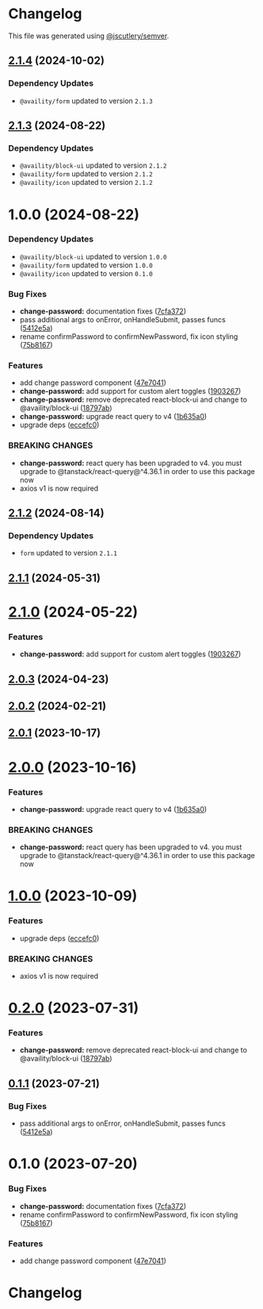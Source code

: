 # Changelog

This file was generated using [@jscutlery/semver](https://github.com/jscutlery/semver).

## [2.1.4](https://github.com/Availity/availity-react/compare/@availity/change-password@2.1.3...@availity/change-password@2.1.4) (2024-10-02)

### Dependency Updates

* `@availity/form` updated to version `2.1.3`


## [2.1.3](https://github.com/Availity/availity-react/compare/@availity/change-password@2.1.2...@availity/change-password@2.1.3) (2024-08-22)

### Dependency Updates

* `@availity/block-ui` updated to version `2.1.2`
* `@availity/form` updated to version `2.1.2`
* `@availity/icon` updated to version `2.1.2`


# 1.0.0 (2024-08-22)

### Dependency Updates

* `@availity/block-ui` updated to version `1.0.0`
* `@availity/form` updated to version `1.0.0`
* `@availity/icon` updated to version `0.1.0`

### Bug Fixes

* **change-password:** documentation fixes ([7cfa372](https://github.com/Availity/availity-react/commit/7cfa372ec65c002ecfa0e57c1025207e6bac2d05))
* pass additional args to onError, onHandleSubmit, passes funcs ([5412e5a](https://github.com/Availity/availity-react/commit/5412e5a247e8dc2b37307a4878a5a394f21efeb3))
* rename confirmPassword to confirmNewPassword, fix icon styling ([75b8167](https://github.com/Availity/availity-react/commit/75b8167416adecea2ef0b9db73875906c93a851a))


### Features

* add change password component ([47e7041](https://github.com/Availity/availity-react/commit/47e70411c459a0651e60c605bffe2ccfc6d0e872))
* **change-password:** add support for custom alert toggles ([1903267](https://github.com/Availity/availity-react/commit/190326702c187f6ec82c7ef551856cd64161a175))
* **change-password:** remove deprecated react-block-ui and change to @availity/block-ui ([18797ab](https://github.com/Availity/availity-react/commit/18797abc426a89a85a4d71ac893b4b12ad69455f))
* **change-password:** upgrade react query to v4 ([1b635a0](https://github.com/Availity/availity-react/commit/1b635a04a70afa666919578398aa1569641abae7))
* upgrade deps ([eccefc0](https://github.com/Availity/availity-react/commit/eccefc0549ebd5057595f6ac696642789375f48a))


### BREAKING CHANGES

* **change-password:** react query has been upgraded to v4. you must upgrade
to @tanstack/react-query@^4.36.1 in order to use this package now
* axios v1 is now required



## [2.1.2](https://github.com/Availity/availity-react/compare/@availity/change-password@2.1.1...@availity/change-password@2.1.2) (2024-08-14)

### Dependency Updates

* `form` updated to version `2.1.1`


## [2.1.1](https://github.com/Availity/availity-react/compare/@availity/change-password@2.1.0...@availity/change-password@2.1.1) (2024-05-31)



# [2.1.0](https://github.com/Availity/availity-react/compare/@availity/change-password@2.0.3...@availity/change-password@2.1.0) (2024-05-22)


### Features

* **change-password:** add support for custom alert toggles ([1903267](https://github.com/Availity/availity-react/commit/190326702c187f6ec82c7ef551856cd64161a175))



## [2.0.3](https://github.com/Availity/availity-react/compare/@availity/change-password@2.0.2...@availity/change-password@2.0.3) (2024-04-23)



## [2.0.2](https://github.com/Availity/availity-react/compare/@availity/change-password@2.0.1...@availity/change-password@2.0.2) (2024-02-21)



## [2.0.1](https://github.com/Availity/availity-react/compare/@availity/change-password@2.0.0...@availity/change-password@2.0.1) (2023-10-17)



# [2.0.0](https://github.com/Availity/availity-react/compare/@availity/change-password@1.0.0...@availity/change-password@2.0.0) (2023-10-16)


### Features

* **change-password:** upgrade react query to v4 ([1b635a0](https://github.com/Availity/availity-react/commit/1b635a04a70afa666919578398aa1569641abae7))


### BREAKING CHANGES

* **change-password:** react query has been upgraded to v4. you must upgrade
to @tanstack/react-query@^4.36.1 in order to use this package now



# [1.0.0](https://github.com/Availity/availity-react/compare/@availity/change-password@0.2.0...@availity/change-password@1.0.0) (2023-10-09)


### Features

* upgrade deps ([eccefc0](https://github.com/Availity/availity-react/commit/eccefc0549ebd5057595f6ac696642789375f48a))


### BREAKING CHANGES

* axios v1 is now required



# [0.2.0](https://github.com/Availity/availity-react/compare/@availity/change-password@0.1.1...@availity/change-password@0.2.0) (2023-07-31)


### Features

* **change-password:** remove deprecated react-block-ui and change to @availity/block-ui ([18797ab](https://github.com/Availity/availity-react/commit/18797abc426a89a85a4d71ac893b4b12ad69455f))



## [0.1.1](https://github.com/Availity/availity-react/compare/@availity/change-password@0.1.0...@availity/change-password@0.1.1) (2023-07-21)


### Bug Fixes

* pass additional args to onError, onHandleSubmit, passes funcs ([5412e5a](https://github.com/Availity/availity-react/commit/5412e5a247e8dc2b37307a4878a5a394f21efeb3))



# 0.1.0 (2023-07-20)


### Bug Fixes

* **change-password:** documentation fixes ([7cfa372](https://github.com/Availity/availity-react/commit/7cfa372ec65c002ecfa0e57c1025207e6bac2d05))
* rename confirmPassword to confirmNewPassword, fix icon styling ([75b8167](https://github.com/Availity/availity-react/commit/75b8167416adecea2ef0b9db73875906c93a851a))


### Features

* add change password component ([47e7041](https://github.com/Availity/availity-react/commit/47e70411c459a0651e60c605bffe2ccfc6d0e872))



# Changelog
